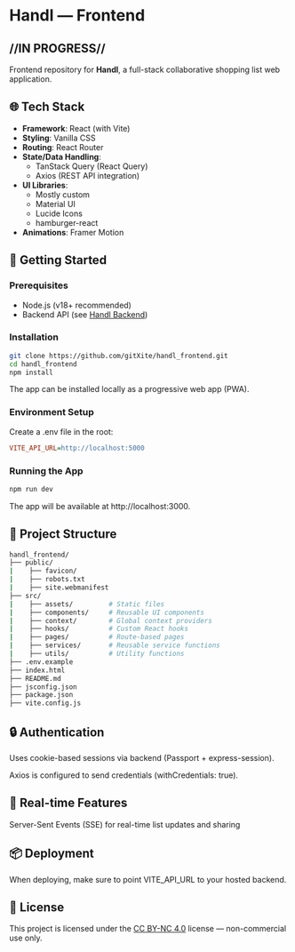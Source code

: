# Handl — Frontend
## //IN PROGRESS//

Frontend repository for **Handl**, a full-stack collaborative shopping list web application.

## 🌐 Tech Stack

- **Framework**: React (with Vite)
- **Styling**: Vanilla CSS
- **Routing**: React Router
- **State/Data Handling**:
  - TanStack Query (React Query)
  - Axios (REST API integration)
- **UI Libraries**:
  - Mostly custom
  - Material UI
  - Lucide Icons
  - hamburger-react
- **Animations**: Framer Motion

## 🚀 Getting Started

### Prerequisites
- Node.js (v18+ recommended)
- Backend API (see [Handl Backend](https://github.com/gitXite/handl_backend))

### Installation

```bash
git clone https://github.com/gitXite/handl_frontend.git
cd handl_frontend
npm install
```

The app can be installed locally as a progressive web app (PWA). 

### Environment Setup
Create a .env file in the root:
```ini
VITE_API_URL=http://localhost:5000
```

### Running the App
```bash
npm run dev
```
The app will be available at http://localhost:3000. 

## 📁 Project Structure
```bash
handl_frontend/
├── public/
|    ├── favicon/
|    ├── robots.txt
|    ├── site.webmanifest
├── src/
|    ├── assets/         # Static files
|    ├── components/     # Reusable UI components
|    ├── context/        # Global context providers
|    ├── hooks/          # Custom React hooks
|    ├── pages/          # Route-based pages
|    ├── services/       # Reusable service functions
|    ├── utils/          # Utility functions
├── .env.example
├── index.html
├── README.md
├── jsconfig.json
├── package.json
├── vite.config.js
```

## 🔒 Authentication
Uses cookie-based sessions via backend (Passport + express-session). 

Axios is configured to send credentials (withCredentials: true). 

## 🔄 Real-time Features
Server-Sent Events (SSE) for real-time list updates and sharing

## 📦 Deployment
When deploying, make sure to point VITE_API_URL to your hosted backend. 

## 📄 License

This project is licensed under the [CC BY-NC 4.0](https://creativecommons.org/licenses/by-nc/4.0/) license — non-commercial use only.
